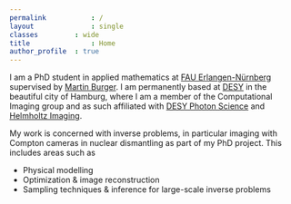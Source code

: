 ```yaml
---
permalink			: /
layout				: single
classes			: wide
title 				: Home
author_profile 	: true
---
```

I am a PhD student in applied mathematics at [FAU Erlangen-Nürnberg](https://www.fau.de/) supervised by [Martin Burger](https://helmholtz-imaging.de/person/prof-dr-martin-burger-available-starting-april-2023/). I am permanently based at [DESY](https://www.desy.de/) in the beautiful city of Hamburg, where I am a member of the Computational Imaging group and as such affiliated with [DESY Photon Science](https://photon-science.desy.de/) and [Helmholtz Imaging](https://helmholtz-imaging.de/).

My work is concerned with inverse problems, in particular imaging with Compton cameras in nuclear dismantling as part of my PhD project. This includes areas such as
- Physical modelling
- Optimization & image reconstruction
- Sampling techniques & inference for large-scale inverse problems
